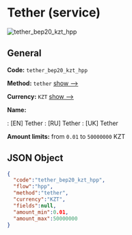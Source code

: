 
# Tether (service) 
![tether_bep20_kzt_hpp](https://static.openfintech.io/payment_methods/tether_bep20_kzt_hpp/logo.svg?w=400&c=v0.59.26#w200)  

## General 
 
**Code:** `tether_bep20_kzt_hpp` 
 
**Method:** `tether` 
 [show -->](/payment-methods/tether/) 
 
**Currency:** `KZT` [show -->](/currencies/KZT/) 
 
**Name:** 
 
:	[EN] Tether 
:	[RU] Tether 
:	[UK] Tether 
 
**Amount limits:** from `0.01` to `50000000` KZT 

## JSON Object 

```json
{
  "code":"tether_bep20_kzt_hpp",
  "flow":"hpp",
  "method":"tether",
  "currency":"KZT",
  "fields":null,
  "amount_min":0.01,
  "amount_max":50000000
}
```  
